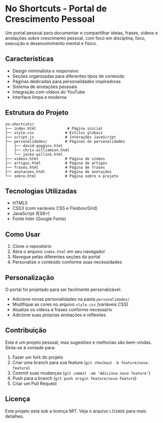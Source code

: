 # No Shortcuts - Portal de Crescimento Pessoal

Um portal pessoal para documentar e compartilhar ideias, frases, vídeos e anotações sobre crescimento pessoal, com foco em disciplina, foco, execução e desenvolvimento mental e físico.

## Características

- Design minimalista e responsivo
- Seções organizadas para diferentes tipos de conteúdo
- Páginas dedicadas para personalidades inspiradoras
- Sistema de anotações pessoais
- Integração com vídeos do YouTube
- Interface limpa e moderna

## Estrutura do Projeto

```
no-shortcuts/
├── index.html              # Página inicial
├── style.css              # Estilos globais
├── script.js              # Interações JavaScript
├── personalidades/        # Páginas de personalidades
│   ├── david-goggins.html
│   ├── chris-williamson.html
│   └── jocko-willink.html
├── videos.html            # Página de vídeos
├── artigos.html           # Página de artigos
├── frases.html            # Página de frases
├── anotacoes.html         # Página de anotações
└── sobre.html             # Página sobre o projeto
```

## Tecnologias Utilizadas

- HTML5
- CSS3 (com variáveis CSS e Flexbox/Grid)
- JavaScript (ES6+)
- Fonte Inter (Google Fonts)

## Como Usar

1. Clone o repositório
2. Abra o arquivo `index.html` em seu navegador
3. Navegue pelas diferentes seções do portal
4. Personalize o conteúdo conforme suas necessidades

## Personalização

O portal foi projetado para ser facilmente personalizável:

- Adicione novas personalidades na pasta `personalidades/`
- Modifique as cores no arquivo `style.css` (variáveis CSS)
- Atualize os vídeos e frases conforme necessário
- Adicione suas próprias anotações e reflexões

## Contribuição

Este é um projeto pessoal, mas sugestões e melhorias são bem-vindas. Sinta-se à vontade para:

1. Fazer um fork do projeto
2. Criar uma branch para sua feature (`git checkout -b feature/nova-feature`)
3. Commit suas mudanças (`git commit -am 'Adiciona nova feature'`)
4. Push para a branch (`git push origin feature/nova-feature`)
5. Criar um Pull Request

## Licença

Este projeto está sob a licença MIT. Veja o arquivo `LICENSE` para mais detalhes. 